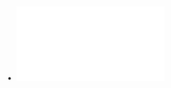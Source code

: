 - ![Muscle Weakness in Adults, Evaluation and Differential Diagnosis@Larson and Wilbur | 2020.pdf](../assets/Muscle_Weakness_in_Adults,_Evaluation_and_Differential_Diagnosis@Larson_and_Wilbur_|_2020_1748029264847_0.pdf)